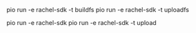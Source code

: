pio run -e rachel-sdk -t buildfs
pio run -e rachel-sdk -t uploadfs

pio run -e rachel-sdk
pio run -e rachel-sdk -t upload